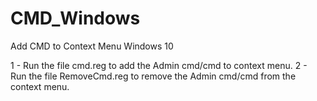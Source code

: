 # CMD_Windows
Add CMD to Context Menu Windows 10

1 - Run the file cmd.reg to add the Admin cmd/cmd to context menu.
2 - Run the file  RemoveCmd.reg to remove the Admin cmd/cmd from the context menu.
